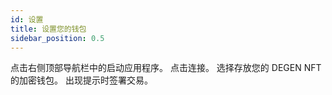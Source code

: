 ```yaml
---
id: 设置
title: 设置您的钱包
sidebar_position: 0.5
---
```


点击右侧顶部导航栏中的启动应用程序。 点击连接。 选择存放您的 DEGEN NFT 的加密钱包。 出现提示时签署交易。 
